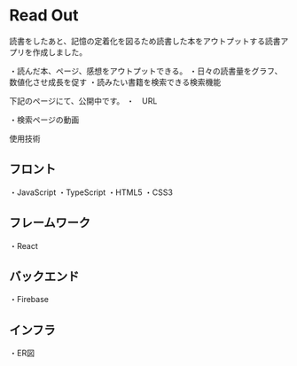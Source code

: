 # Read Out
読書をしたあと、記憶の定着化を図るため読書した本をアウトプットする読書アプリを作成しました。

・読んだ本、ページ、感想をアウトプットできる。
・日々の読書量をグラフ、数値化させ成長を促す
・読みたい書籍を検索できる検索機能

下記のページにて、公開中です。
・　URL

・検索ページの動画

使用技術

## フロント
・JavaScript
・TypeScript
・HTML5
・CSS3

## フレームワーク
・React

## バックエンド
・Firebase

## インフラ

・ER図
